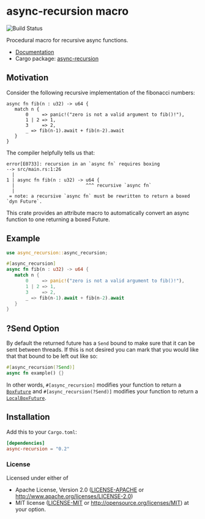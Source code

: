 # async-recursion macro

![Build Status](https://github.com/dcchut/async-recursion/workflows/Push%20action/badge.svg?branch=master)

Procedural macro for recursive async functions.

* [Documentation](https://docs.rs/async-recursion/)
* Cargo package: [async-recursion](https://crates.io/crates/async-recursion)

## Motivation
Consider the following recursive implementation of the fibonacci numbers:

```rust,ignore
async fn fib(n : u32) -> u64 {
   match n {
       0     => panic!("zero is not a valid argument to fib()!"),
       1 | 2 => 1,
       3     => 2,
       _ => fib(n-1).await + fib(n-2).await
   }
}
```

The compiler helpfully tells us that:

```console
error[E0733]: recursion in an `async fn` requires boxing
--> src/main.rs:1:26
  |
1 | async fn fib(n : u32) -> u64 {
  |                          ^^^ recursive `async fn`
  |
 = note: a recursive `async fn` must be rewritten to return a boxed `dyn Future`.
```

This crate provides an attribute macro to automatically convert an async function
to one returning a boxed Future.

## Example

```rust
use async_recursion::async_recursion;

#[async_recursion]
async fn fib(n : u32) -> u64 {
   match n {
       0     => panic!("zero is not a valid argument to fib()!"),
       1 | 2 => 1,
       3     => 2,
       _ => fib(n-1).await + fib(n-2).await
   }
}
```

## ?Send Option

By default the returned future has a `Send` bound to make sure that it can be sent between threads. If this is not desired you can mark that you would like that that bound to be left out like so:

```rust
#[async_recursion(?Send)]
async fn example() {}
```

In other words, `#[async_recursion]` modifies your function to return a [`BoxFuture`] and `#[async_recursion(?Send)]` modifies your function to return a [`LocalBoxFuture`].

[`BoxFuture`]: https://docs.rs/futures/0.3.4/futures/future/type.BoxFuture.html
[`LocalBoxFuture`]: https://docs.rs/futures/0.3.4/futures/future/type.LocalBoxFuture.html

## Installation

Add this to your `Cargo.toml`:

```toml
[dependencies]
async-recursion = "0.2"
```

### License

Licensed under either of
 * Apache License, Version 2.0
   ([LICENSE-APACHE](LICENSE-APACHE) or http://www.apache.org/licenses/LICENSE-2.0)
 * MIT license
   ([LICENSE-MIT](LICENSE-MIT) or http://opensource.org/licenses/MIT)
at your option.